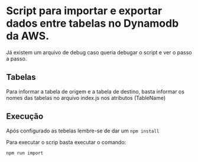 # Script para importar e exportar dados entre tabelas no Dynamodb da AWS.

Já existem um arquivo de debug caso queria debugar o script e ver o passo a passo.

## Tabelas

Para informar a tabela de origem e a tabela de destino, basta informar os nomes das tabelas no arquivo index.js nos atributos (TableName)

## Execução

Após configurado as tebelas lembre-se de dar um `npm install`

Para executar o scrip basta executar o comando:

```sh
npm run import
``` 
